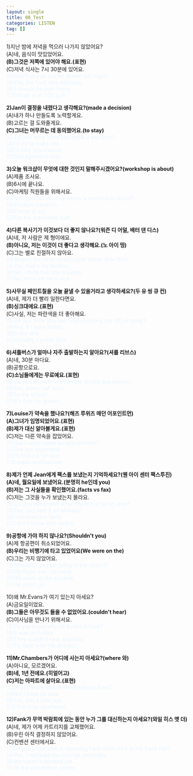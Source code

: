```yaml
---
layout: single
title: 08_Test
categories: LISTEN
tag: []
---
```


1)지난 밤에 저녁을 먹으러 나가지 않았어요?   
(A)네, 음식이 맛있었어요.   
__(B)그것은 저쪽에 있어야 해요.(표현)__   
(C)저녁 식사는 7시 30분에 있어요.   
<span style="color:#E8F5FF">
01.Didn't you go out for dinner last night?    
(A)Yes, the food was delicious.   
(B)It should be over there.   
(C)Dinner is at 7:30 p.m.   
</span>
   
__2)Jan이 결정을 내렸다고 생각해요?(made a decision)__   
(A)내가 하나 만들도록 노력할게요.   
(B)고르는 걸 도와줄게요.   
__(C)그녀는 머무르는 데 동의했어요.(to stay)__   
<span style="color:#E8F5FF">
02.Do you think John has made a decision?    
(A)I'll try to make one.   
(B)I'll help you choose.   
(C)She agreed to stay.   
</span>
   
__3)오늘 워크샵이 무엇에 대한 것인지 말해주시겠어요?(workshop is about)__   
(A)제품 조사요.   
(B)6시에 끝나요.   
(C)마케팅 직원들을 위해서요.   
<span style="color:#E8F5FF">
03.Can you tell me what today's workhop is about?   
(A)Product research.   
(B)It ends at six.   
(C)For the marketing staff.   
</span>
   
__4)다른 복사기가 이것보다 더 좋지 않나요?(워즌 디 어덜, 배터 댄 디스)__   
(A)네, 저 사람은 제 형이에요.   
__(B)아니요, 저는 이것이 더 좋다고 생각해요.(노 아이 띵)__   
(C)그는 별로 친절하지 않아요.   
<span style="color:#E8F5FF">
04.Wasn't the other photocopier better than this?   
(A)Yes, that's my brother.   
(B)No, I think this one is better.   
(C)No, He's not very nice.   
</span>
   
__5)사무실 페인트칠을 오늘 끝낼 수 있을거라고 생각하세요?(두 유 씽 큐 컨)__   
(A)네, 제가 더 빨리 일한다면요.   
__(B)싱크대에요.(표현)__   
(C)사실, 저는 파란색을 더 좋아해요.   
<span style="color:#E8F5FF">
05.Do you think you can finish painting the office today?   
(A)Yes, If I work faster.   
(B)In the sink.   
(C)Actually, I prefer blue.   
</span>
   
__6)셔틀버스가 얼마나 자주 출발하는지 알아요?(셔를 리브스)__   
(A)네, 30분 마다요.   
(B)공항으로요.   
__(C)소님들에게는 무료예요.(표현)__   
<span style="color:#E8F5FF">
06.Do you know how often the shuttle bus leaves?   
(A)Yes, every half hour.   
(B)To the airport.   
(C)It's free for guests.   
</span>
   
__7)Louise가 약속을 했나요?(해즈 루위즈 매던 어포인트먼)__   
__(A)그녀가 임명되었어요.(표현)__   
__(B)제가 대신 알아볼게요.(표현)__   
(C)저는 다른 약속을 잡았어요.   
<span style="color:#E8F5FF">
07.Has Louise made an appointment?   
(A)She got appointed.   
(B)I'll find out for you.   
(C)I made another one.   
</span>
   
__8)제가 언제 Jean에게 팩스를 보냈는지 기억하세요?(웬 아이 센터 팩스투진)__   
__(A)네, 월요일에 보냈어요.(분명히 he인데 you)__   
__(B)저는 그 사실들을 확인했어요.(facts vs fax)__   
(C)저는 그것을 누가 보냈는지 몰라요.   
<span style="color:#E8F5FF">
08.Do you remember when I sent the fax to Jean?   
(A)Yes, you sent it on Monday.   
(B)I checked the facts.   
(C)I don't know who sent it.   
</span>
   
__9)공항에 가야 하지 않나요?(Shouldn't you)__   
(A)제 항공편이 취소되었어요.   
__(B)우리는 비행기에 타고 있었어요(We were on the)__   
(C)그는 가지 않았어요.   
<span style="color:#E8F5FF">
09.Shouldn't you be going to the airport?   
(A)My flight was canceled.   
(B)We were on the airplane.   
(C)He didn't go.   
</span>
   
10)왜 Mr.Evans가 여기 있는지 아세요?   
(A)금요일이었요.   
__(B)그들은 아무것도 들을 수 없었어요.(couldn't hear)__   
(C)이사님을 만나기 위해서요.   
<span style="color:#E8F5FF">
10.Do you know why Mr.Evans is here?   
(A)It was on Friday.    
(B)They couldn't hear anything.   
(C)To meet with the director.   
</span>
   
__11)Mr.Chambers가 어디에 사는지 아세요?(where 와)__   
(A)아니요, 모르겠어요.   
__(B)네, 1년 전에요.(히얼어고)__   
__(C)저는 아파트에 살아요.(표현)__   
<span style="color:#E8F5FF">
11.Do you know where Mr.Chambers lives?   
(A)No, I have no idea.   
(B)Yes, just a year ago.   
(C)I live in an apartment.   
</span>
   
__12)Fank가 무역 박람회에 있는 동안 누가 그를 대신하는지 아세요?(와일 히스 앳 더)__   
(A)네, 제가 어제 카트리지를 교체했어요.   
(B)우린 아직 결정하지 않았어요.   
(C)컨벤션 센터에서요.   
<span style="color:#E8F5FF">
12.Do you know who is replacing Fank while he's at the trade fair?    
(A)Yes, I replaced the cartrige yesterday.   
(B)We haven't decided yet.   
(C)At the convention center.   
</span>
